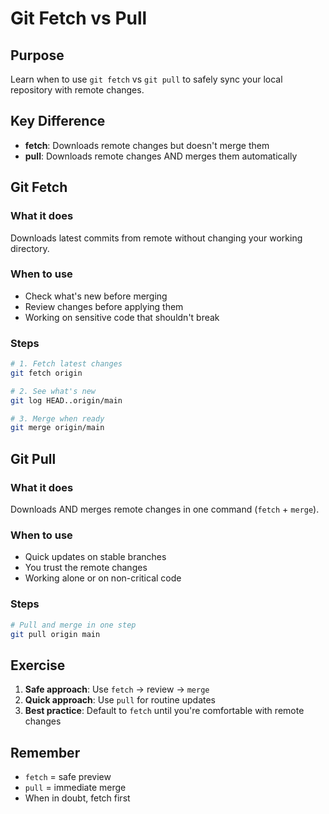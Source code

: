 # Git Fetch vs Pull

## Purpose
Learn when to use `git fetch` vs `git pull` to safely sync your local repository with remote changes.

## Key Difference
- **fetch**: Downloads remote changes but doesn't merge them
- **pull**: Downloads remote changes AND merges them automatically

## Git Fetch

### What it does
Downloads latest commits from remote without changing your working directory.

### When to use
- Check what's new before merging
- Review changes before applying them
- Working on sensitive code that shouldn't break

### Steps
```bash
# 1. Fetch latest changes
git fetch origin

# 2. See what's new
git log HEAD..origin/main

# 3. Merge when ready
git merge origin/main
```

## Git Pull

### What it does
Downloads AND merges remote changes in one command (`fetch` + `merge`).

### When to use
- Quick updates on stable branches
- You trust the remote changes
- Working alone or on non-critical code

### Steps
```bash
# Pull and merge in one step
git pull origin main
```

## Exercise

1. **Safe approach**: Use `fetch` → review → `merge`
2. **Quick approach**: Use `pull` for routine updates
3. **Best practice**: Default to `fetch` until you're comfortable with remote changes

## Remember
- `fetch` = safe preview
- `pull` = immediate merge
- When in doubt, fetch first